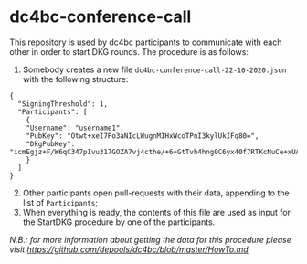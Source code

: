 # dc4bc-conference-call

This repository is used by dc4bc participants to communicate with each other in order to start DKG rounds. The procedure is as follows:

1. Somebody creates a new file `dc4bc-conference-call-22-10-2020.json` with the following structure:
```
{
  "SigningThreshold": 1,
  "Participants": [
    {
    "Username": "username1",
    "PubKey": "Otwt+xeI7Po3aNIcLWugnMIHxWcoTPnI3kylUkIFq80=",
    "DkgPubKey": "icmEgjz+F/W6qC347pIvu317GOZA7vj4cthe/+6+GtTvh4hng0C6yx40f7RTKcNuCe+xUATI2dNEciyx7ntUaAzBOuuzRuYmOIYjBTFmt8Zms/9K1EVMhXm0zGFb5rfP"
    }
  ]
}
```
2. Other participants open pull-requests with their data, appending to the list of `Participants`;
3. When everything is ready, the contents of this file are used as input for the StartDKG procedure by one of the participants.

*N.B.: for more information about getting the data for this procedure please visit https://github.com/depools/dc4bc/blob/master/HowTo.md*
